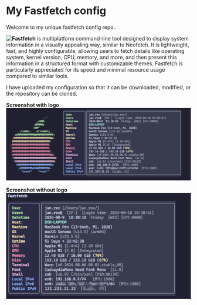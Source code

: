 # My Fastfetch config
Welcome to my unique fastfetch config repo.

**![Fastfetch](https://github.com/fastfetch-cli/fastfetch)** is multiplatform command-line tool designed to display system information in a visually appealing way, similar to Neofetch. It is lightweight, fast, and highly configurable, allowing users to fetch details like operating system, kernel version, CPU, memory, and more, and then present this information in a structured format with customizable themes. Fastfetch is particularly appreciated for its speed and minimal resource usage compared to similar tools.

I have uploaded my configuration so that it can be downloaded, modified, or the repository can be cloned.

**Screenshot with logo**
![Screenshot logo](screenshots/screenshot_logo.png?raw=true "Screenshot logo")

**Screenshot without logo**
![Screenshot no logo](screenshots/screenshot_no_logo.png?raw=true "Screenshot whitout logo")

